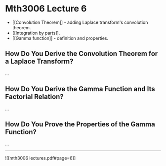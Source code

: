 # Mth3006 Lecture 6

- [[Convolution Theorem]] - adding Laplace transform's convolution theorem.
- [[Integration by parts]].
- [[Gamma function]] - definition and properties.

## How Do You Derive the Convolution Theorem for a Laplace Transform?

…

## How Do You Derive the Gamma Function and Its Factorial Relation?

…

## How Do You Prove the Properties of the Gamma Function?

…

---

![[mth3006 lectures.pdf#page=6]]
